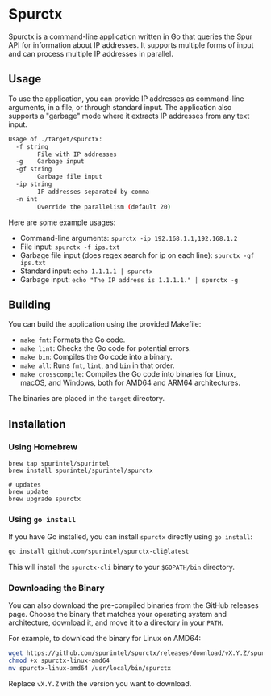 # Spurctx

Spurctx is a command-line application written in Go that queries the Spur API for information about IP addresses. It supports multiple forms of input and can process multiple IP addresses in parallel.

## Usage

To use the application, you can provide IP addresses as command-line arguments, in a file, or through standard input. The application also supports a "garbage" mode where it extracts IP addresses from any text input.

```bash
Usage of ./target/spurctx:
  -f string
    	File with IP addresses
  -g	Garbage input
  -gf string
    	Garbage file input
  -ip string
    	IP addresses separated by comma
  -n int
    	Override the parallelism (default 20)
```

Here are some example usages:

- Command-line arguments: `spurctx -ip 192.168.1.1,192.168.1.2`
- File input: `spurctx -f ips.txt`
- Garbage file input (does regex search for ip on each line): `spurctx -gf ips.txt`
- Standard input: `echo 1.1.1.1 | spurctx`
- Garbage input: `echo "The IP address is 1.1.1.1." | spurctx -g`

## Building

You can build the application using the provided Makefile:

- `make fmt`: Formats the Go code.
- `make lint`: Checks the Go code for potential errors.
- `make bin`: Compiles the Go code into a binary.
- `make all`: Runs `fmt`, `lint`, and `bin` in that order.
- `make crosscompile`: Compiles the Go code into binaries for Linux, macOS, and Windows, both for AMD64 and ARM64 architectures.

The binaries are placed in the `target` directory.

## Installation

### Using Homebrew
```
brew tap spurintel/spurintel
brew install spurintel/spurintel/spurctx

# updates
brew update
brew upgrade spurctx
```

### Using `go install`

If you have Go installed, you can install `spurctx` directly using `go install`:

```bash
go install github.com/spurintel/spurctx-cli@latest
```

This will install the `spurctx-cli` binary to your `$GOPATH/bin` directory.

### Downloading the Binary

You can also download the pre-compiled binaries from the GitHub releases page. Choose the binary that matches your operating system and architecture, download it, and move it to a directory in your `PATH`.

For example, to download the binary for Linux on AMD64:
```bash
wget https://github.com/spurintel/spurctx/releases/download/vX.Y.Z/spurctx-linux-amd64
chmod +x spurctx-linux-amd64
mv spurctx-linux-amd64 /usr/local/bin/spurctx
```

Replace `vX.Y.Z` with the version you want to download.